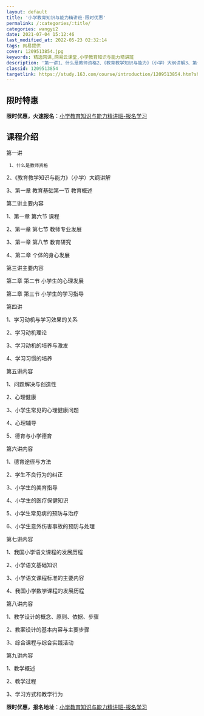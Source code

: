 ```yaml
---
layout: default
title: '小学教育知识与能力精讲班-限时优惠'
permalink: /:categories/:title/
categories: wangyi2
date: 2021-07-04 15:12:46
last_modified_at: 2022-05-23 02:32:14
tags: 网易提供
cover: 1209513854.jpg
keywords: 精选网课,网易云课堂,小学教育知识与能力精讲班
description: '第一讲1、什么是教师资格2、《教育教学知识与能力》（小学）大纲讲解3、第一章教育基础第一节教育概述第二讲主要内容1、第一'
classid: 1209513854
targetlink: https://study.163.com/course/introduction/1209513854.htm?share=1&shareId=1025206652&utm_campaign=share&utm_medium=iphoneShare&utm_source=&utm_u=1025206652
---
```


## 限时特惠

**限时优惠，火速报名**：[小学教育知识与能力精讲班-报名学习](https://study.163.com/course/introduction/1209513854.htm?share=1&shareId=1025206652&utm_campaign=share&utm_medium=iphoneShare&utm_source=&utm_u=1025206652)

## 课程介绍

第一讲

     1、什么是教师资格

2、《教育教学知识与能力》（小学）大纲讲解

3、第一章 教育基础第一节 教育概述



第二讲主要内容

1、第一章 第六节 课程

2、第一章 第七节 教师专业发展

3、第一章 第八节 教育研究

4、第二章 个体的身心发展

第三讲主要内容

第二章 第二节 小学生的心理发展

第二章 第三节 小学生的学习指导

第四讲

1、学习动机与学习效果的关系

2、学习动机理论

3、学习动机的培养与激发

4、学习习惯的培养



第五讲内容

1、问题解决与创造性

2、心理健康

3、小学生常见的心理健康问题

4、心理辅导

5、德育与小学德育



第六讲内容

1、德育途径与方法

2、学生不良行为的纠正

3、小学生的美育指导

4、小学生的医疗保健知识

5、小学生常见病的预防与治疗

6、小学生意外伤害事故的预防与处理



第七讲内容

1、我国小学语文课程的发展历程

2、小学语文基础知识

3、小学语文课程标准的主要内容

4、我国小学数学课程的发展历程

第八讲内容

1、教学设计的概念、原则、依据、步骤

2、教案设计的基本内容与主要步骤

3、综合课程与综合实践活动



第九讲内容

1、教学概述

2、教学过程

3、学习方式和教学行为

**限时优惠，报名地址**：[小学教育知识与能力精讲班-报名学习](https://study.163.com/course/introduction/1209513854.htm?share=1&shareId=1025206652&utm_campaign=share&utm_medium=iphoneShare&utm_source=&utm_u=1025206652)


